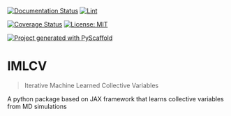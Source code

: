 <!--

[![Built Status](https://api.cirrus-ci.com/github/<USER>/IMLCV.svg?branch=main)](https://cirrus-ci.com/github/<USER>/IMLCV)
[![ReadTheDocs](https://readthedocs.org/projects/IMLCV/badge/?version=latest)](https://IMLCV.readthedocs.io/en/stable/)
[![Coveralls](https://img.shields.io/coveralls/github/<USER>/IMLCV/main.svg)](https://coveralls.io/r/<USER>/IMLCV)
[![PyPI-Server](https://img.shields.io/pypi/v/IMLCV.svg)](https://pypi.org/project/IMLCV/)
[![Conda-Forge](https://img.shields.io/conda/vn/conda-forge/IMLCV.svg)](https://anaconda.org/conda-forge/IMLCV)
[![Monthly Downloads](https://pepy.tech/badge/IMLCV/month)](https://pepy.tech/project/IMLCV)
[![Twitter](https://img.shields.io/twitter/url/http/shields.io.svg?style=social&label=Twitter)](https://twitter.com/IMLCV)


[![Project generated with PyScaffold](https://img.shields.io/badge/-PyScaffold-005CA0?logo=pyscaffold)](https://pyscaffold.org/)
 -->

[![Documentation Status](https://readthedocs.org/projects/imlcv/badge/?version=main)](https://imlcv.readthedocs.io/en/main/?badge=main)
[![Lint](https://github.com/DavidDevoogdt/IMLCV/actions/workflows/lint.yml/badge.svg)](https://github.com/DavidDevoogdt/IMLCV/actions/workflows/lint.yml)
<!-- [![PyTest](https://github.com/DavidDevoogdt/IMLCV/actions/workflows/pytest.yml/badge.svg)](https://github.com/DavidDevoogdt/IMLCV/actions/workflows/pytest.yml) -->
[![Coverage Status](https://coveralls.io/repos/github/DavidDevoogdt/IMLCV/badge.svg?branch=main)](https://coveralls.io/github/DavidDevoogdt/IMLCV?branch=main)
[![License: MIT](https://img.shields.io/badge/License-MIT-yellow.svg)](https://opensource.org/licenses/MIT)


[![Project generated with PyScaffold](https://img.shields.io/badge/-PyScaffold-005CA0?logo=pyscaffold)](https://pyscaffold.org/)
# IMLCV

> Iterative Machine Learned Collective Variables

A python package based on JAX framework that learns collective variables from MD simulations
